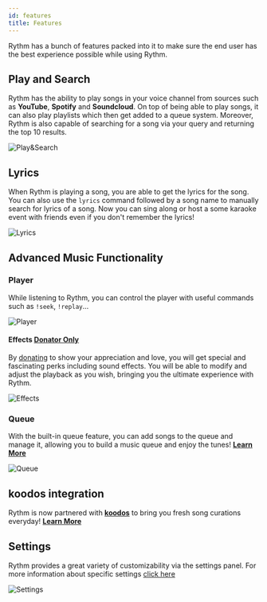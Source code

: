 ```yaml
---
id: features
title: Features
---
```


Rythm has a bunch of features packed into it to make sure the end user has the best experience possible while using Rythm.

## Play and Search
Rythm has the ability to play songs in your voice channel from sources such as **YouTube**, **Spotify** and **Soundcloud**. On top of being able to play songs, it can also play playlists which then get added to a queue system. Moreover, Rythm is also capable of searching for a song via your query and returning the top 10 results.

![Play&Search](/img/docs/features/play-search.png)

## Lyrics
When Rythm is playing a song, you are able to get the lyrics for the song. You can also use the `lyrics` command followed by a song name to manually search for lyrics of a song.
Now you can sing along or host a some karaoke event with friends even if you don't remember the lyrics!

![Lyrics](/img/docs/features/lyrics.png)

## Advanced Music Functionality

### Player
While listening to Rythm, you can control the player with useful commands such as `!seek`, `!replay`...

![Player](/img/docs/features/player-feature.png)

#### Effects [Donator Only](https://rythmbot.co/donate?do)
By [donating](https://rythmbot.co/donate?do) to show your appreciation and love, you will get special and fascinating perks including sound effects. You will be able to modify and adjust the playback as you wish, bringing you the ultimate experience with Rythm.

![Effects](/img/docs/features/effects.png)

### Queue
With the built-in queue feature, you can add songs to the queue and manage it, allowing you to build a music queue and enjoy the tunes! [**Learn More**](/queue)

![Queue](/img/docs/features/queue-feature.png)

## koodos integration
Rythm is now partnered with [**koodos**](https://koodos.com/rythm) to bring you fresh song curations everyday! [**Learn More**](/koodos)

## Settings
Rythm provides a great variety of customizability via the settings panel. For more information about specific settings [click here](/settings)

![Settings](/img/docs/features/settings.png)
